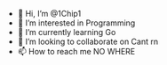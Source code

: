 - 👋 Hi, I’m @1Chip1
- 👀 I’m interested in Programming
- 🌱 I’m currently learning Go 
- 💞️ I’m looking to collaborate on  Cant rn
- 📫 How to reach me NO WHERE

<!---
1Chip1/1Chip1 is a ✨ special ✨ repository because its `README.md` (this file) appears on your GitHub profile.
You can click the Preview link to take a look at your changes.
--->
